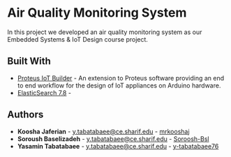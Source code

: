 # Air Quality Monitoring System
In this project we developed an air quality monitoring system as our Embedded Systems & IoT Design course project. 

## Built With

* [Proteus IoT Builder](https://www.labcenter.com/iotbuilder/) - An extension to Proteus software providing an end to end workflow for the design of IoT appliances on Arduino hardware. 
* [ElasticSearch 7.8](https://www.elastic.co/downloads/elasticsearch) - 

## Authors
* **Koosha Jaferian** - y.tabatabaee@ce.sharif.edu - [mrkooshaj](https://gitlab.com/mrkooshaj)
* **Soroush Baselizadeh** - y.tabatabaee@ce.sharif.edu - [Soroosh-Bsl](https://gitlab.com/Soroosh-Bsl)
* **Yasamin Tabatabaee** - y.tabatabaee@ce.sharif.edu - [y-tabatabaee76](https://gitlab.com/y-tabatabaee76)



